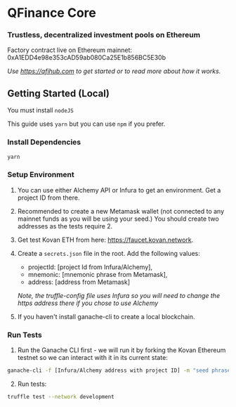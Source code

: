 # QFinance Core

### Trustless, decentralized investment pools on Ethereum

Factory contract live on Ethereum mainnet: 0xA1EDD4e98e353cAD59ab080Ca25E1b856BC5E30b

_Use https://qfihub.com to get started or to read more about how it works._

## Getting Started (Local)

You must install `nodeJS`

This guide uses `yarn` but you can use `npm` if you prefer.

### Install Dependencies

```bash
yarn
```

### Setup Environment

1. You can use either Alchemy API or Infura to get an environment. Get a project ID from there.
2. Recommended to create a new Metamask wallet (not connected to any mainnet funds as you will be using your seed.) You should create two addresses as the tests require 2.
3. Get test Kovan ETH from here: https://faucet.kovan.network.
4. Create a `secrets.json` file in the root. Add the following values:
   - projectId: [project Id from Infura/Alchemy],
   - mnemonic: [mnemonic phrase from Metamask],
   - address: [address from Metamask]

    *Note, the truffle-config file uses Infura so you will need to change the https address there if you chose to use Alchemy*
5. If you haven't install ganache-cli to create a local blockchain.

### Run Tests

1. Run the Ganache CLI first - we will run it by forking the Kovan Ethereum testnet so we can interact with it in its current state:

```bash
ganache-cli -f [Infura/Alchemy address with project ID] -m "seed phrase" -i 42 -u [address 1] -u [address 2]
```

2. Run tests:

```bash
truffle test --network development
```
